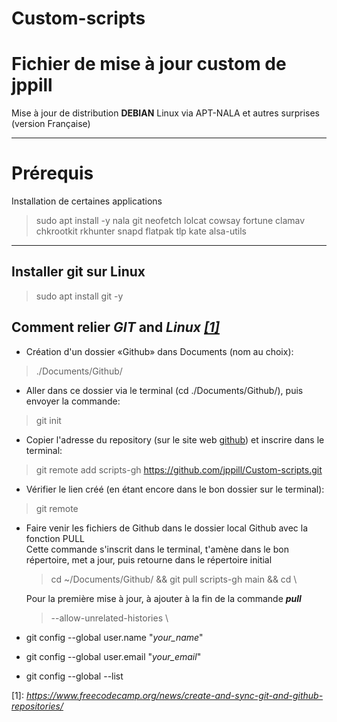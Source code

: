 # Custom-scripts
# Fichier de mise à jour custom de jppill
Mise à jour de distribution **DEBIAN** Linux via APT-NALA et autres surprises (version Française)
________________________________________
# Prérequis
Installation de certaines applications
> sudo apt install -y nala git neofetch lolcat cowsay fortune clamav chkrootkit rkhunter snapd flatpak tlp kate alsa-utils
________________________________________

## Installer git sur Linux
> sudo apt install git -y

## Comment relier **_GIT_** and **_Linux_** [*[1]*](https://www.freecodecamp.org/news/create-and-sync-git-and-github-repositories/)
- Création d'un dossier «Github» dans Documents (nom au choix):
> ./Documents/Github/
- Aller dans ce dossier via le terminal (cd ./Documents/Github/), puis envoyer la commande:
> git init
- Copier l'adresse du repository (sur le site web [github](https://github.com/)) et inscrire dans le terminal:
> git remote add scripts-gh https://github.com/jppill/Custom-scripts.git 

- Vérifier le lien créé (en étant encore dans le bon dossier sur le terminal):
> git remote

- Faire venir les fichiers de Github dans le dossier local Github avec la fonction PULL \
  Cette commande s'inscrit dans le terminal, t'amène dans le bon répertoire, met a jour, puis retourne dans le répertoire initial
  
  > cd ~/Documents/Github/ && git pull scripts-gh main && cd \
  
  Pour la première mise à jour, à ajouter à la fin de la commande **_pull_**
  > --allow-unrelated-histories \

- git config --global user.name "*your_name*"
- git config --global user.email "*your_email*"
- git config --global --list

  
\[1]: *https://www.freecodecamp.org/news/create-and-sync-git-and-github-repositories/*

[Titre]: # (Comme en HTML, il existe 6 niveaux de titres, qui se composent comme ceci 
#Titre 1 ##Titre 2 ...###### Titre 6 Attention, il faut toujours ajouter un espace entre “#” et le texte )
[style]: # (SANS ESPACE _italique_ **gras** **_gras/italique_** ~~barré~~)
[Citation]: # (Une citation doit être précédée du signe “>” )
